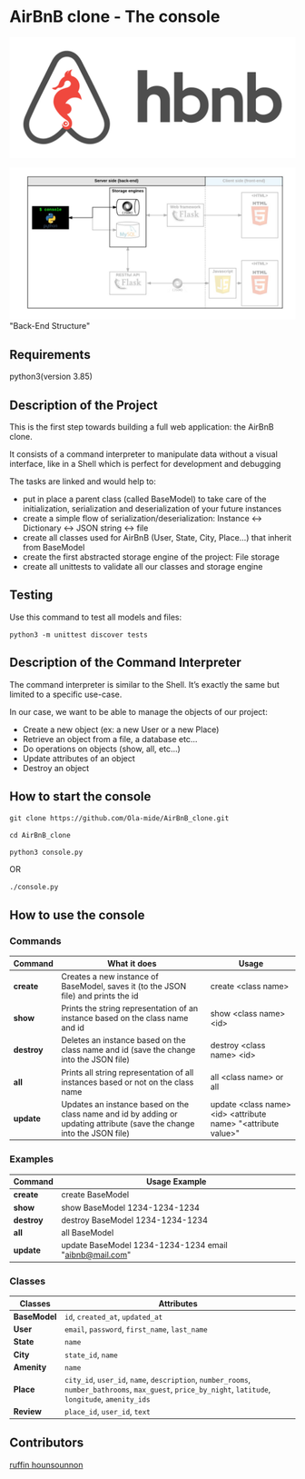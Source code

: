# AirBnB clone - The console

![AirBnB clone](hbnb.png)

![Structure](structure.png)
"Back-End Structure"

## Requirements

python3(version 3.85)
## Description of the Project

This is the first step towards building a full web application: the AirBnB clone.

It consists of a command interpreter to manipulate data without a visual interface, like in a Shell which is perfect for development and debugging

The tasks are linked and would help to:
* put in place a parent class (called BaseModel) to take care of the initialization, serialization and deserialization of your future instances
* create a simple flow of serialization/deserialization: Instance <-> Dictionary <-> JSON string <-> file
* create all classes used for AirBnB (User, State, City, Place…) that inherit from BaseModel
* create the first abstracted storage engine of the project: File storage
* create all unittests to validate all our classes and storage engine

## Testing

Use this command to test all models and files:

```
python3 -m unittest discover tests
```

## Description of the Command Interpreter

The command interpreter is similar to the Shell. It’s exactly the same but limited to a specific use-case. 

In our case, we want to be able to manage the objects of our project:

* Create a new object (ex: a new User or a new Place)
* Retrieve an object from a file, a database etc…
* Do operations on objects (show, all, etc…)
* Update attributes of an object
* Destroy an object

## How to start the console

```
git clone https://github.com/Ola-mide/AirBnB_clone.git
```
```
cd AirBnB_clone
```
```
python3 console.py
```
OR
```
./console.py
```

## How to use the console

### Commands

Command | What it does | Usage
--- | --- | ---
**create** | Creates a new instance of BaseModel, saves it (to the JSON file) and prints the id | create \<class name\>
**show** | Prints the string representation of an instance based on the class name and id | show \<class name\> \<id\>
**destroy** | Deletes an instance based on the class name and id (save the change into the JSON file) | destroy \<class name\> \<id\>
**all** | Prints all string representation of all instances based or not on the class name | all \<class name\> or all
**update** | Updates an instance based on the class name and id by adding or updating attribute (save the change into the JSON file) | update \<class name\> \<id\> \<attribute name\> "\<attribute value\>"

### Examples

Command | Usage Example
--- | ---
**create** | create BaseModel
**show** | show BaseModel 1234-1234-1234
**destroy** | destroy BaseModel 1234-1234-1234
**all** | all BaseModel
**update** | update BaseModel 1234-1234-1234 email "aibnb@mail.com"

### Classes

Classes | Attributes
--- | ---
**BaseModel** | `id`, `created_at`, `updated_at`
**User** | `email`, `password`, `first_name`, `last_name`
**State** | `name`
**City** | `state_id`, `name`
**Amenity** | `name`
**Place** | `city_id`, `user_id`, `name`, `description`, `number_rooms`, `number_bathrooms`, `max_guest`, `price_by_night`, `latitude`, `longitude`, `amenity_ids`
**Review** | `place_id`, `user_id`, `text`

## Contributors

[ruffin hounsounnon](https://github.com/ruffinh22)
